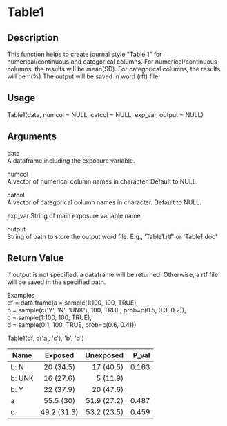 # Table1
## Description
This function helps to create journal style "Table 1" for numerical/continuous and categorical columns. 
For numerical/continuous columns, the results will be mean(SD).
For categorical columns, the results will be n(%) 
The output will be saved in word (rft) file.

## Usage
Table1(data, numcol = NULL, catcol = NULL, exp_var, output = NULL)

## Arguments
data	
A dataframe including the exposure variable.

numcol	
A vector of numerical column names in character. Default to NULL.

catcol	
A vector of categorical column names in character. Default to NULL.

exp_var	
String of main exposure variable name

output	
String of path to store the output word file. E.g., 'Table1.rtf' or 'Table1.doc'

## Return Value
If output is not specified, a dataframe will be returned. Otherwise, a rtf file will be saved in the specified path.

Examples
<br/>  df = data.frame(a = sample(1:100, 100, TRUE),
<br />  b = sample(c('Y', 'N', 'UNK'), 100, TRUE, prob=c(0.5, 0.3, 0.2)),
<br />  c = sample(1:100, 100, TRUE),
<br />  d = sample(0:1, 100, TRUE, prob=c(0.6, 0.4)))

Table1(df, c('a', 'c'), 'b', 'd')

| Name        | Exposed           | Unexposed  | P_val
| ------------- |:-------------:| -----:|-----------:|
| b: N  | 20 (34.5)  | 17 (40.5) | 0.163 |
| b: UNK  | 16 (27.6)  |  5 (11.9) ||
|   b: Y  | 22 (37.9)  | 20 (47.6) ||
|      a  | 55.5 (30) | 51.9 (27.2) |0.487|
|      c | 49.2 (31.3) | 53.2 (23.5) |0.459|
